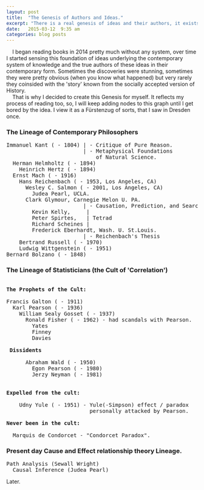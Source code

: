 ```yaml
---
layout: post
title:  "The Genesis of Authors and Ideas."
excerpt: "There is a real genesis of ideas and their authors, it exists. It is well hidden, that is true, but finally you can figure it out yourself (for yourself) in this age of instantly accessible information."
date:   2015-03-12  9:35 am
categories: blog posts
---
```

&nbsp;&nbsp;&nbsp;&nbsp;I began reading books in 2014 pretty much without any system, over time I started sensing this foundation of ideas underlying the contemporary system of knowledge and the true authors of these ideas in their contemporary form. Sometimes the discoveries were stunning, sometimes they were pretty obvious (when you know what happened) but very rarely they coinsided with the 'story' known from the socially accepted version of History.<br>
&nbsp;&nbsp;&nbsp;&nbsp;That is why I decided to create this Genesis for myself. It reflects my process of reading too, so, I will keep adding nodes to this graph until I get bored by the idea. I view it as a Fürstenzug of sorts, that I saw in Dresden once.<br>
### The Lineage of Contemporary Philosophers
<pre>
Immanuel Kant ( - 1804) | - Critique of Pure Reason.
                        | - Metaphysical Foundations
                            of Natural Science.
  Herman Helmholtz ( - 1894)
    Heinrich Hertz ( - 1894)
  Ernst Mach ( - 1916)
    Hans Reichenbach ( - 1953, Los Angeles, CA)
      Wesley C. Salmon ( - 2001, Los Angeles, CA)
        Judea Pearl, UCLA.
      Clark Glymour, Carnegie Melon U. PA.
                        | - Causation, Prediction, and Search
        Kevin Kelly,     |
        Peter Spirtes,   | Tetrad
        Richard Scheines |
        Frederick Eberhardt, Wash. U. St.Louis.
                        | - Reichenbach's Thesis
    Bertrand Russell ( - 1970)
    Ludwig Wittgenstein ( - 1951)
Bernard Bolzano ( - 1848)
</pre>
### The Lineage of Statisticians (the Cult of 'Correlation')
<pre>

<b>The Prophets of the Cult:</b>

Francis Galton ( - 1911)
  Karl Pearson ( - 1936)
    William Sealy Gosset ( - 1937)
      Ronald Fisher ( - 1962) - had scandals with Pearson.
        Yates
        Finney
        Davies
      
<b> Dissidents</b>    

      Abraham Wald ( - 1950)
        Egon Pearson ( - 1980)
        Jerzy Neyman ( - 1981)  

        
<b>Expelled from the cult:</b>

    Udny Yule ( - 1951) - Yule(-Simpson) effect / paradox
                          personally attacked by Pearson.
  
<b>Never been in the cult:</b>

  Marquis de Condorcet - "Condorcet Paradox".
</pre>
### Present day Cause and Effect relationship theory Lineage.
<pre>
Path Analysis (Sewall Wright)
  Causal Inference (Judea Pearl)
</pre>
Later.
